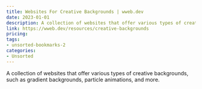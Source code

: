 ```yaml
---
title: Websites For Creative Backgrounds | wweb.dev
date: 2023-01-01
description: A collection of websites that offer various types of creative backgrounds, such as gradient backgrounds, particle animations, and more.
link: https://wweb.dev/resources/creative-backgrounds
pricing: 
tags: 
- unsorted-bookmarks-2 
categories: 
- Unsorted 
---
```


A collection of websites that offer various types of creative backgrounds, such as gradient backgrounds, particle animations, and more.